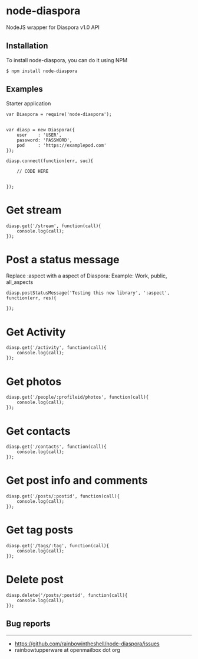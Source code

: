 # node-diaspora
NodeJS wrapper for Diaspora v1.0 API

## Installation

To install node-diaspora, you can do it using NPM

	$ npm install node-diaspora

## Examples


Starter application

```
var Diaspora = require('node-diaspora');


var diasp = new Diaspora({
	user    : 'USER',
	password: 'PASSWORD',
	pod     : 'https://examplepod.com'
});

diasp.connect(function(err, suc){

	// CODE HERE


});

```

# Get stream

```
diasp.get('/stream', function(call){
	console.log(call);
});
```

# Post a status message
Replace :aspect with a aspect of Diaspora: Example: Work, public, all_aspects

```
diasp.postStatusMessage('Testing this new library', ':aspect', function(err, res){
	
});
```

# Get Activity

```
diasp.get('/activity', function(call){
	console.log(call);
});
```

# Get photos

```
diasp.get('/people/:profileid/photos', function(call){
	console.log(call);
});
```

# Get contacts

```
diasp.get('/contacts', function(call){
	console.log(call);
});
```

# Get post info and comments

```
diasp.get('/posts/:postid', function(call){
	console.log(call);
});
```

# Get tag posts

```
diasp.get('/tags/:tag', function(call){
	console.log(call);
});
```


# Delete post

```
diasp.delete('/posts/:postid', function(call){
	console.log(call);
});
```

## Bug reports
---

  * https://github.com/rainbowintheshell/node-diaspora/issues
  * rainbowtupperware at openmailbox dot org
